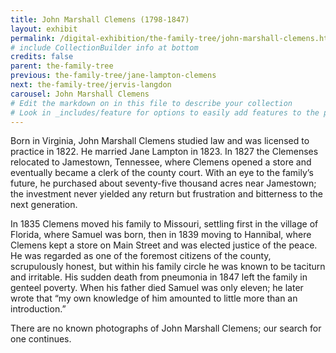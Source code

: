 ```yaml
---
title: John Marshall Clemens (1798-1847)
layout: exhibit
permalink: /digital-exhibition/the-family-tree/john-marshall-clemens.html
# include CollectionBuilder info at bottom
credits: false
parent: the-family-tree
previous: the-family-tree/jane-lampton-clemens
next: the-family-tree/jervis-langdon
carousel: John Marshall Clemens
# Edit the markdown on in this file to describe your collection
# Look in _includes/feature for options to easily add features to the page
---
```


Born in Virginia, John Marshall Clemens studied law and was licensed to practice in 1822. He married Jane Lampton in 1823. In 1827 the Clemenses relocated to Jamestown, Tennessee, where Clemens opened a store and eventually became a clerk of the county court. With an eye to the family’s future, he purchased about seventy-five thousand acres near Jamestown; the investment never yielded any return but frustration and bitterness to the next generation. 

In 1835 Clemens moved his family to Missouri, settling first in the village of Florida, where Samuel was born, then in 1839 moving to Hannibal, where Clemens kept a store on Main Street and was elected justice of the peace. He was regarded as one of the foremost citizens of the county, scrupulously honest, but within his family circle he was known to be taciturn and irritable. His sudden death from pneumonia in 1847 left the family in genteel poverty. When his father died Samuel was only eleven; he later wrote that “my own knowledge of him amounted to little more than an introduction.”

There are no known photographs of John Marshall Clemens; our search for one continues. 
